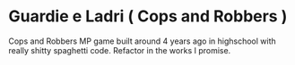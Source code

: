 # Guardie e Ladri ( Cops and Robbers )
Cops and Robbers MP game built around 4 years ago in highschool with really shitty spaghetti code. Refactor in the works I promise.